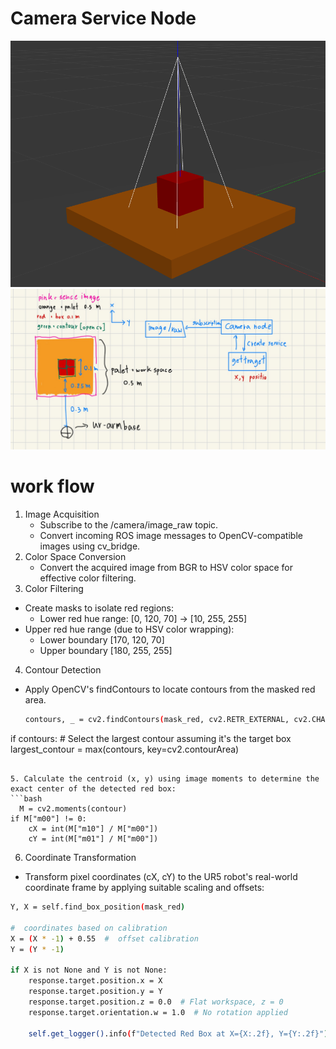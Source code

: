 
# Camera Service Node

![camera](https://github.com/DenWaritthon/ur_move_ws/blob/camera/pictures/camera.png)
![system](https://github.com/DenWaritthon/ur_move_ws/blob/camera/pictures/overview.png)

# work flow
1. Image Acquisition
   - Subscribe to the /camera/image_raw topic.
   - Convert incoming ROS image messages to OpenCV-compatible images using cv_bridge.
2. Color Space Conversion
   - Convert the acquired image from BGR to HSV color space for effective color filtering.
3. Color Filtering
- Create masks to isolate red regions:
   - Lower red hue range: [0, 120, 70] → [10, 255, 255]
- Upper red hue range (due to HSV color wrapping):
  - Lower boundary [170, 120, 70]
  - Upper boundary [180, 255, 255]
4. Contour Detection
- Apply OpenCV's findContours to locate contours from the masked red area.
  ```bash 
  contours, _ = cv2.findContours(mask_red, cv2.RETR_EXTERNAL, cv2.CHAIN_APPROX_SIMPLE)

if contours:
    # Select the largest contour assuming it's the target box
    largest_contour = max(contours, key=cv2.contourArea)
  ```
  
5. Calculate the centroid (x, y) using image moments to determine the exact center of the detected red box:
```bash 
    M = cv2.moments(contour)
  if M["m00"] != 0:
      cX = int(M["m10"] / M["m00"])
      cY = int(M["m01"] / M["m00"])
```
6. Coordinate Transformation

- Transform pixel coordinates (cX, cY) to the UR5 robot's real-world coordinate frame by applying suitable scaling and offsets: 
```bash # Find the red box position from mask
Y, X = self.find_box_position(mask_red)

#  coordinates based on calibration
X = (X * -1) + 0.55  #  offset calibration
Y = (Y * -1)

if X is not None and Y is not None:
    response.target.position.x = X
    response.target.position.y = Y
    response.target.position.z = 0.0  # Flat workspace, z = 0
    response.target.orientation.w = 1.0  # No rotation applied

    self.get_logger().info(f"Detected Red Box at X={X:.2f}, Y={Y:.2f}")
```